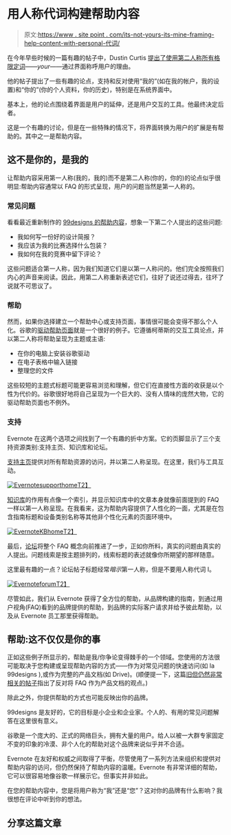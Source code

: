 # 用人称代词构建帮助内容

> 原文:[https://www . site point . com/its-not-yours-its-mine-framing-help-content-with-personal-代词/](https://www.sitepoint.com/its-not-yours-its-mine-framing-help-content-with-personal-pronouns/)

在今年早些时候的一篇有趣的帖子中，Dustin Curtis [提出了使用第二人称所有格限定词](http://dcurt.is/yours-vs-mine)——*your*——通过界面称呼用户的理由。

他的帖子提出了一些有趣的论点，支持和反对使用“我的”(如在我的帐户，我的设置)和“你的”(你的个人资料，你的历史)，特别是在系统界面中。

基本上，他的论点围绕着界面是用户的延伸，还是用户交互的工具。他最终决定后者。

这是一个有趣的讨论，但是在一些特殊的情况下，将界面转换为用户的扩展是有帮助的。其中之一是帮助内容。

## 这不是你的，是我的

让帮助内容采用第一人称(我的，我的)而不是第二人称(你的，你的)的论点似乎很明显:帮助内容通常以 FAQ 的形式呈现，用户的问题当然是第一人称的。

### 常见问题

看看最近重新制作的 [99designs 的帮助内容](http://99designs.com/help)，想象一下第二个人提出的这些问题:

*   我如何写一份好的设计简报？
*   我应该为我的比赛选择什么包装？
*   我如何在我的竞赛中留下评论？

这些问题适合第一人称，因为我们知道它们是以第一人称问的。他们完全按照我们内心的声音来阅读。因此，用第二人称重新表述它们，往好了说还过得去，往坏了说就不可思议了。

### 帮助

然而，如果你选择建立一个帮助中心或支持页面，事情很可能会变得不那么个人化。谷歌的[驱动帮助页面](https://support.google.com/drive/)就是一个很好的例子。它遵循柯蒂斯的交互工具论点，并以第二人称将帮助呈现为主题或主语:

*   在你的电脑上安装谷歌驱动
*   在电子表格中输入链接
*   整理您的文件

这些较短的主题式标题可能更容易浏览和理解，但它们在直接性方面的收获是以个性为代价的。谷歌很好地将自己呈现为一个巨大的、没有人情味的庞然大物，它的驱动帮助页面也不例外。

### 支持

Evernote 在这两个选项之间找到了一个有趣的折中方案。它的页脚显示了三个支持资源类别:支持主页、知识库和论坛。

[支持主页](http://evernote.com/contact/support/)提供对所有帮助资源的访问，并以第二人称呈现。在这里，我们与工具互动。

[![Evernotesupporthome](../Images/d0d825a84aa2723aa8f84be0dba14a86.png)T2】](https://www.sitepoint.com/wp-content/uploads/2013/06/Evernotesupporthome.png)

[知识库](http://evernote.com/contact/support/kb/#/product/evernote)的作用有点像一个索引，并显示知识库中的文章本身就像前面提到的 FAQ 一样以第一人称呈现。在我看来，这为帮助内容提供了人性化的一面，尤其是在包含指南标题和设备类别名称等其他非个性化元素的页面环境中。

[![EvernoteKBhome](../Images/918d52a13cea10f7180205a3a589bb60.png)T2】](https://www.sitepoint.com/wp-content/uploads/2013/06/EvernoteKBhome.png)

最后，[论坛](http://discussion.evernote.com/)将整个 FAQ 概念向前推进了一步，正如你所料，真实的问题由真实的人提出。问题线索是按主题排列的，线索标题的表述就像你所期望的那样随意。

这里最有趣的一点？论坛帖子标题经常*暗示*第一人称，但是不要用人称代词 I。

[![Evernoteforum](../Images/6127f2cdd48706812c3eca46bc4a9006.png)T2】](https://www.sitepoint.com/wp-content/uploads/2013/06/Evernoteforum.png)

尽管如此，我们从 Evernote 获得了全方位的帮助，从品牌构建的指南，到通过用户视角(FAQ)看到的品牌提供的帮助，到品牌的实际客户请求并给予彼此帮助，以及从 Evernote 员工那里获得帮助。

## 帮助:这不仅仅是你的事

正如这些例子所显示的，帮助是我/你争论变得棘手的一个领域。您使用的方法很可能取决于您构建或呈现帮助内容的方式——作为对常见问题的快速访问(如 la 99designs ),或作为完整的产品文档(如 Drive)。(顺便提一下，这篇[旧但仍然非常相关的帖子](http://www.g2meyer.com/usablehelp/singles/117.html)指出了反对将 FAQ 作为产品文档的观点。)

除此之外，你提供帮助的方式也可能反映出你的品牌。

99designs 是友好的，它的目标是小企业和企业家。个人的、有用的常见问题解答在这里很有意义。

谷歌是一个庞大的、正式的网络巨头，拥有大量的用户。给人以被一大群专家固定不变的印象的冷漠、非个人化的帮助对这个品牌来说似乎并不合适。

Evernote 在友好和权威之间取得了平衡，尽管使用了一系列方法来组织和提供对帮助内容的访问，但仍然保持了帮助内容的温暖。Evernote 有非常详细的帮助，它可以很容易地像谷歌一样展示它。但事实并非如此。

在您的帮助内容中，您是将用户称为“我”还是“您”？这对你的品牌有什么影响？我很想在评论中听到你的想法。

## 分享这篇文章